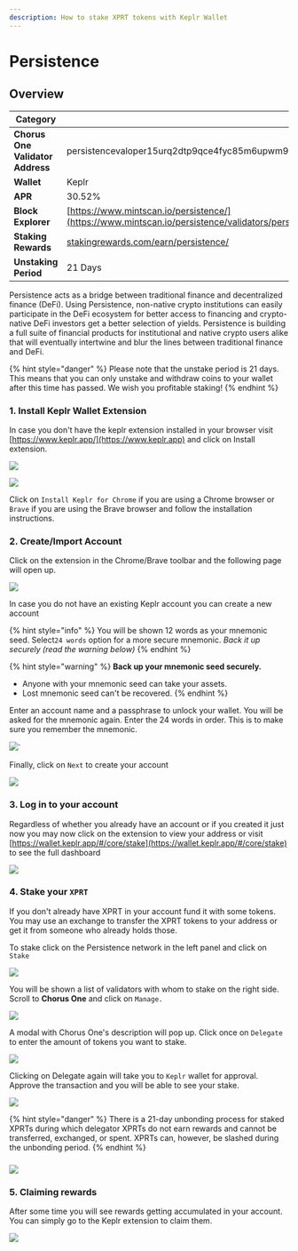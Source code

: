 ```yaml
---
description: How to stake XPRT tokens with Keplr Wallet
---
```


# Persistence

## Overview

| Category                         | Details                                                                                                                                          |
| -------------------------------- | ------------------------------------------------------------------------------------------------------------------------------------------------ |
| **Chorus One Validator Address** | persistencevaloper15urq2dtp9qce4fyc85m6upwm9xul3049mnc9ys                                                                                        |
| **Wallet**                       | Keplr                                                                                                                                            |
| **APR**                          | 30.52%                                                                                                                                           |
| **Block Explorer**               | [https://www.mintscan.io/persistence/](https://www.mintscan.io/persistence/validators/persistencevaloper15urq2dtp9qce4fyc85m6upwm9xul3049mnc9ys) |
| **Staking Rewards**              | [stakingrewards.com/earn/persistence/](https://www.stakingrewards.com/earn/persistence/)                                                         |
| **Unstaking Period**             | 21 Days                                                                                                                                          |

Persistence acts as a bridge between traditional finance and decentralized finance (DeFi). Using Persistence, non-native crypto institutions can easily participate in the DeFi ecosystem for better access to financing and crypto-native DeFi investors get a better selection of yields. Persistence is building a full suite of financial products for institutional and native crypto users alike that will eventually intertwine and blur the lines between traditional finance and DeFi.

{% hint style="danger" %}
Please note that the unstake period is 21 days. This means that you can only unstake and withdraw coins to your wallet after this time has passed. We wish you profitable staking!
{% endhint %}

### 1. Install Keplr Wallet Extension

In case you don't have the keplr extension installed in your browser visit [https://www.keplr.app/](https://www.keplr.app) and click on Install extension.&#x20;

![](<../.gitbook/assets/image (70) (1) (1) (1) (1) (1).png>)

![](<../.gitbook/assets/image (25).png>)

Click on `Install Keplr for Chrome` if you are using a Chrome browser or `Brave` if you are using the Brave browser and follow the installation instructions.

### 2. Create/Import Account

Click on the extension in the Chrome/Brave toolbar and the following page will open up.

![](<../.gitbook/assets/image (26).png>)

In case you do not have an existing Keplr account you can create a new account

{% hint style="info" %}
You will be shown 12 words as your mnemonic seed. Select`24 words` option for a more secure mnemonic. _Back it up securely (read the warning below)_
{% endhint %}

{% hint style="warning" %}
**Back up your mnemonic seed securely.**&#x20;

* Anyone with your mnemonic seed can take your assets.&#x20;
* Lost mnemonic seed can't be recovered.
{% endhint %}

Enter an account name and a passphrase to unlock your wallet. You will be asked for the mnemonic again. Enter the 24 words in order. This is to make sure you remember the mnemonic.

![](<../.gitbook/assets/image (50) (1) (1) (1).png>)\`

Finally, click on `Next` to create your account

![](<../.gitbook/assets/image (55) (1) (1) (1) (1).png>)

### 3. Log in to your account

Regardless of whether you already have an account or if you created it just now you may now click on the extension to view your address or visit[ ](https://wallet.keplr.app/#/kava/stake)[https://wallet.keplr.app/#/core/stake](https://wallet.keplr.app/#/core/stake) to see the full dashboard

![](<../.gitbook/assets/image (71) (1) (1) (1).png>)

### 4. Stake your `XPRT`

If you don't already have XPRT in your account fund it with some tokens. You may use an exchange to transfer the XPRT tokens to your address or get it from someone who already holds those.

To stake click on the Persistence network in the left panel and click on `Stake`&#x20;

![](<../.gitbook/assets/image (64) (1).png>)

You will be shown a list of validators with whom to stake on the right side. Scroll to **Chorus One** and click on `Manage.`

![](<../.gitbook/assets/image (78) (1).png>)

A modal with Chorus One's description will pop up. Click once on `Delegate` to enter the amount of tokens you want to stake.&#x20;

![](<../.gitbook/assets/image (69) (1).png>)

Clicking on Delegate again will take you to `Keplr` wallet for approval. Approve the transaction and you will be able to see your stake.

![](<../.gitbook/assets/image (51) (1).png>)

{% hint style="danger" %}
There is a 21-day unbonding process for staked XPRTs during which delegator XPRTs do not earn rewards and cannot be transferred, exchanged, or spent. XPRTs can, however, be slashed during the unbonding period.
{% endhint %}

### ![](<../.gitbook/assets/image (63) (1).png>)

### 5. Claiming rewards

After some time you will see rewards getting accumulated in your account. You can simply go to the Keplr extension to claim them.

![](<../.gitbook/assets/image (62) (1) (1).png>)
